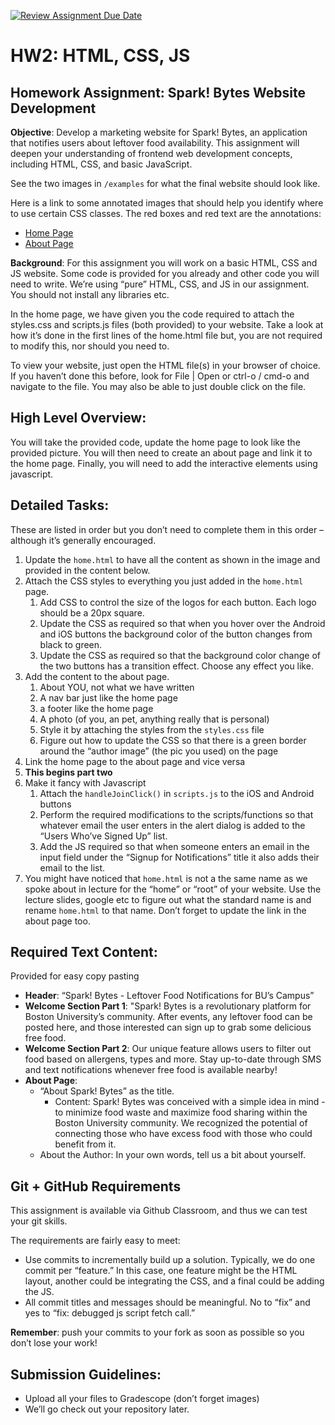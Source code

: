 [![Review Assignment Due Date](https://classroom.github.com/assets/deadline-readme-button-22041afd0340ce965d47ae6ef1cefeee28c7c493a6346c4f15d667ab976d596c.svg)](https://classroom.github.com/a/ttBdBlyV)
# HW2: HTML, CSS, JS

## Homework Assignment: Spark! Bytes Website Development

__Objective__: Develop a marketing website for Spark! Bytes, an application that
notifies users about leftover food availability. This assignment will deepen
your understanding of frontend web development concepts, including HTML, CSS,
and basic JavaScript.

See the two images in `/examples` for what the final website should look like.

Here is a link to some annotated images that should help you identify where to
use certain CSS classes. The red boxes and red text are the annotations:

* [Home Page](images/home.png)
* [About Page](images/about.png)

__Background__: For this assignment you will work on a basic HTML, CSS and JS
website. Some code is provided for you already and other code you will need to
write. We’re using “pure” HTML, CSS, and JS in our assignment. You should not
install any libraries etc.

In the home page, we have given you the code required to attach the styles.css
and scripts.js files (both provided) to your website. Take a look at how it’s
done in the first lines of the home.html file but, you are not required to
modify this, nor should you need to.

To view your website, just open the HTML file(s) in your browser of choice. If
you haven’t done this before, look for File | Open or ctrl-o / cmd-o and
navigate to the file. You may also be able to just double click on the file.

## High Level Overview:

You will take the provided code, update the home page to look like the provided
picture. You will then need to create an about page and link it to the home
page. Finally, you will need to add the interactive elements using javascript.

## Detailed Tasks:

These are listed in order but you don’t need to complete them in this order –
although it’s generally encouraged.

1. Update the `home.html` to have all the content as shown in the image and
   provided in the content below.
1. Attach the CSS styles to everything you just added in the `home.html` page.
   1. Add CSS to control the size of the logos for each button. Each logo should
      be a 20px square.
   1. Update the CSS as required so that when you hover over the Android and iOS
      buttons the background color of the button changes from black to green.
   1. Update the CSS as required so that the background color change of the two
      buttons has a transition effect. Choose any effect you like.
1. Add the content to the about page.
   1. About YOU, not what we have written
   1. A nav bar just like the home page
   1. a footer like the home page
   1. A photo (of you, an pet, anything really that is personal)
   1. Style it by attaching the styles from the `styles.css` file
   1. Figure out how to update the CSS so that there is a green border around
      the “author image” (the pic you used) on the page
1. Link the home page to the about page and vice versa
1. __This begins part two__
1. Make it fancy with Javascript
   1. Attach the `handleJoinClick()` in `scripts.js` to the iOS and Android buttons
   1. Perform the required modifications to the scripts/functions so that
      whatever email the user enters in the alert dialog is added to the “Users
      Who’ve Signed Up” list.
   1. Add the JS required so that when someone enters an email in the input
      field under the “Signup for Notifications” title it also adds their email to
      the list.
1. You might have noticed that `home.html` is not a the same name as we spoke
   about in lecture for the “home” or “root” of your website. Use the lecture
   slides, google etc to figure out what the standard name is and rename `home.html`
   to that name. Don’t forget to update the link in the about page too.

## Required Text Content:

Provided for easy copy pasting

- __Header__: “Spark! Bytes - Leftover Food Notifications for BU’s Campus”
- __Welcome Section Part 1__: "Spark! Bytes is a revolutionary platform for
  Boston University’s community. After events, any leftover food can be posted
  here, and those interested can sign up to grab some delicious free food.
- __Welcome Section Part 2__: Our unique feature allows users to filter out food
  based on allergens, types and more. Stay up-to-date through SMS and text
  notifications whenever free food is available nearby!
- __About Page__:
  - “About Spark! Bytes” as the title.
    - Content: Spark! Bytes was conceived with a simple idea in mind - to
      minimize food waste and maximize food sharing within the Boston University
      community. We recognized the potential of connecting those who have excess
      food with those who could benefit from it.
  - About the Author: In your own words, tell us a bit about yourself.


## Git + GitHub Requirements

This assignment is available via Github Classroom, and thus we can test your git
skills.

The requirements are fairly easy to meet:

- Use commits to incrementally build up a solution. Typically, we do one commit
  per “feature.” In this case, one feature might be the HTML layout, another could
  be integrating the CSS, and a final could be adding the JS.
- All commit titles and messages should be meaningful. No to “fix” and yes to
  “fix: debugged js script fetch call.”

__Remember__: push your commits to your fork as soon as possible so you don’t lose your work!

## Submission Guidelines:

- Upload all your files to Gradescope (don’t forget images)
- We’ll go check out your repository later.
